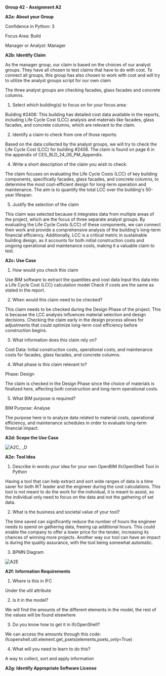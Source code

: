 **Group 42 - Assignment A2**

**A2a: About your Group**

Confidence in Python: 
3

Focus Area:
Build

Manager or Analyst: 
Manager

**A2b: Identify Claim**

As the manager group, our claim is based on the choices of our analyst groups. They have all chosen to test claims that have to do with cost. To connect all groups, this group has also chosen to work with cost and will try to utilize the analyst groups script for our own claim

The three analyst groups are checking facades, glass facades and concrete columns.

1. Select which building(s) to focus on for your focus area:
   
Building #2406: This building has detailed cost data available in the reports, including Life Cycle Cost (LCC) analysis and materials like facades, glass facades, and concrete columns, which are relevant to the claim.

2. Identify a claim to check from one of those reports:
   
Based on the data collected by the analyst groups, we will try to check the Life Cycle Cost (LCC) for building #2406. The claim is found on page 6 in the appendix of CES_BLD_24_06_PM_Appendix. 

4. Write a short description of the claim you wish to check:
   
The claim focuses on evaluating the Life Cycle Costs (LCC) of key building components, specifically facades, glass facades, and concrete columns, to determine the most cost-efficient design for long-term operation and maintenance. The aim is to quantify the total LCC over the building's 50-year lifespan.

5. Justify the selection of the claim
   
This claim was selected because it integrates data from multiple areas of the project, which are the focus of three separate analyst groups. By evaluating the Life Cycle Costs (LCC) of these components, we can connect their work and provide a comprehensive analysis of the building's long-term financial efficiency. Additionally, LCC is a critical metric in sustainable building design, as it accounts for both initial construction costs and ongoing operational and maintenance costs, making it a valuable claim to test.

**A2c: Use Case**

1. How would you check this claim
   
Use BIM software to extract the quantities and cost data
Input this data into a Life Cycle Cost (LCC) calculation model
Check if costs are the same as stated in the report. 

2. When would this claim need to be checked?
   
This claim needs to be checked during the Design Phase of the project. This is because the LCC analysis influences material selection and design decisions. Checking the claim early in the design process allows for adjustments that could optimize long-term cost efficiency before construction begins.

3. What information does this claim rely on?
   
Cost Data: Initial construction costs, operational costs, and maintenance costs for facades, glass facades, and concrete columns.

4. What phase is this claim relevant to?
   
Phase: Design

The claim is checked in the Design Phase since the choice of materials is finalized here, affecting both construction and long-term operational costs.

5. What BIM purpose is required?
   
BIM Purpose: Analyse

The purpose here is to analyze data related to material costs, operational efficiency, and maintenance schedules in order to evaluate long-term financial impact.

**A2d: Scope the Use Case**

![A2C_ _D](https://github.com/user-attachments/assets/019875d2-ddf5-493c-a25f-70f9045743f2)

**A2e: Tool Idea**

1. Describe in words your idea for your own OpenBIM ifcOpenShell Tool in Python
   
Having a tool that can help extract and sort wide ranges of data is a time saver for both IKT leader and the engineer during the cost calculations. This tool is not meant to do the work for the individual, it is meant to assist, so the individual only need to focus on the data and not the gathering of set data.

2. What is the business and societal value of your tool?
   
The time saved can significantly reduce the number of hours the engineer needs to spend on gathering data, freeing up additional hours. This could enable the company to offer a lower price for the tender, increasing its chances of winning more projects. Another way our tool can have an impact is during the quality assurance, with the tool being somewhat automatic.

3.  BPMN Diagram

![A2E](https://github.com/user-attachments/assets/1a688c49-a5e0-4c32-8d4b-0ac63ed9af54)

**A2f: Information Requirements** 

1. Where is this in IFC

Under the util attribute

2. Is it in the model?

We will find the amounts of the different elements in the model, the rest of the values will be found elsewhere

3. Do you know how to get it in ifcOpenShell?

We can access the amounts through this code: 
ifcopenshell.util.element.get_psets(elements,psets_only=True)

4. What will you need to learn to do this?

A way to collect, sort and apply information 

**A2g: Identify Appropriate Software License** 



